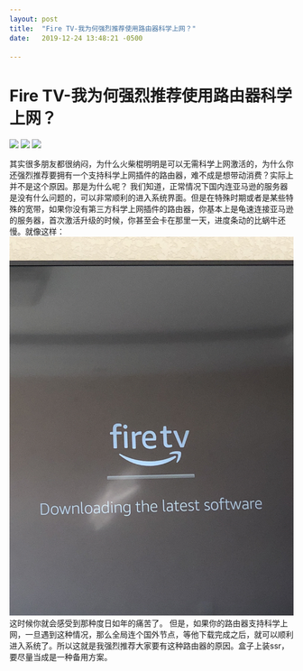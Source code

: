 ```yaml
---
layout: post
title:  "Fire TV-我为何强烈推荐使用路由器科学上网？"
date:   2019-12-24 13:48:21 -0500

---
```

# Fire TV-我为何强烈推荐使用路由器科学上网？
[![](https://img.shields.io/badge/我的GitHub-blue?logo=github)](https://github.com/AndroidDeals/AndroidDeals.github.io/)       [![](https://img.shields.io/badge/%E6%88%91%E7%9A%84%E7%94%B5%E6%8A%A5%E7%BE%A4-success?logo=telegram)](https://t.me/joinchat/HAPwwxAESAEfq3HGzYo73A)      [![](https://img.shields.io/badge/%E6%88%91%E7%9A%84%E6%B7%98%E5%AE%9D%E5%BA%97%E9%93%BA-AndroidDeals-orange)](https://shop108859308.taobao.com/)

  其实很多朋友都很纳闷，为什么火柴棍明明是可以无需科学上网激活的，为什么你还强烈推荐要拥有一个支持科学上网插件的路由器，难不成是想带动消费？实际上并不是这个原因。那是为什么呢？
  我们知道，正常情况下国内连亚马逊的服务器是没有什么问题的，可以非常顺利的进入系统界面。但是在特殊时期或者是某些特殊的宽带，如果你没有第三方科学上网插件的路由器，你基本上是龟速连接亚马逊的服务器，首次激活升级的时候，你甚至会卡在那里一天，进度条动的比蜗牛还慢。就像这样：![upgrade](https://raw.githubusercontent.com/AndroidDeals/AndroidDeals.github.io/master/Screenshots/upgrade.jpeg) 这时候你就会感受到那种度日如年的痛苦了。
  但是，如果你的路由器支持科学上网，一旦遇到这种情况，那么全局连个国外节点，等他下载完成之后，就可以顺利进入系统了。所以这就是我强烈推荐大家要有这种路由器的原因。盒子上装ssr，要尽量当成是一种备用方案。
